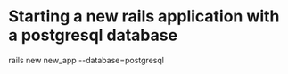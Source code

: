 # Starting a new rails application with a postgresql database 

rails new new_app --database=postgresql
